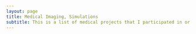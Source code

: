 ```yaml
---
layout: page
title: Medical Imaging, Simulations
subtitle: This is a list of medical projects that I participated in or my personal projects
---
```

